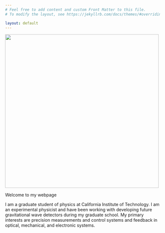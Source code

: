 ```yaml
---
# Feel free to add content and custom Front Matter to this file.
# To modify the layout, see https://jekyllrb.com/docs/themes/#overriding-theme-defaults

layout: default
---
```


<img src="DisplayPicture.jpg" height="500">

Welcome to my webpage

I am a graduate student of physics at California Institute of Technology. I
am an experimental physicist and have been working with developing future
gravitational wave detectors during my graduate school. My primary interests
are precision measurements and control systems and feedback in optical,
mechanical, and electronic systems.
